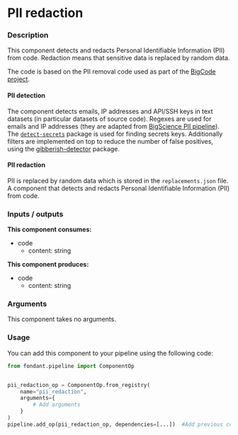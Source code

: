 # PII redaction

### Description
This component detects and redacts Personal Identifiable Information (PII) from code. 
Redaction means that sensitive data is replaced by random data.

The code is based on the PII removal code used as part of the 
[BigCode project](https://github.com/bigcode-project/bigcode-dataset/tree/main/pii).

#### PII detection

The component detects emails, IP addresses and API/SSH keys in text datasets (in particular 
datasets of source code). Regexes are used for emails and IP addresses (they are adapted from 
[BigScience PII pipeline](https://github.com/bigscience-workshop/data-preparation/tree/main/preprocessing/training/02_pii)). 
The [`detect-secrets`](https://github.com/Yelp/detect-secrets) package is used for finding 
secrets keys. Additionally filters are implemented on top to reduce the number of false 
positives, using the [gibberish-detector](https://github.com/domanchi/gibberish-detector) package.

#### PII redaction

PII is replaced by random data which is stored in the `replacements.json` file.
A component that detects and redacts Personal Identifiable Information (PII) from 
code.


### Inputs / outputs

**This component consumes:**

- code
    - content: string

**This component produces:**

- code
    - content: string

### Arguments

This component takes no arguments.

### Usage

You can add this component to your pipeline using the following code:

```python
from fondant.pipeline import ComponentOp


pii_redaction_op = ComponentOp.from_registry(
    name="pii_redaction",
    arguments={
        # Add arguments
    }
)
pipeline.add_op(pii_redaction_op, dependencies=[...])  #Add previous component as dependency
```


